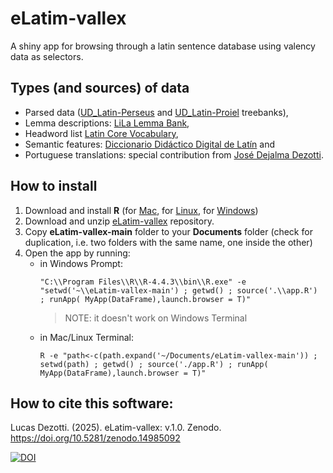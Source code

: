 # eLatim-vallex
A shiny app for browsing through a latin sentence database using valency data as selectors.

## Types (and sources) of data

* Parsed data ([UD\_Latin-Perseus](https://github.com/UniversalDependencies/UD_Latin-Perseus) and [UD\_Latin-Proiel](https://github.com/UniversalDependencies/UD_Latin-PROIEL) treebanks),
* Lemma descriptions: [LiLa Lemma Bank](https://github.com/CIRCSE/LiLa_Lemma-Bank),
* Headword list [Latin Core Vocabulary](https://dcc.dickinson.edu/latin-core-list1),
* Semantic features: [Diccionario Didáctico Digital de Latín](http://repositorios.fdi.ucm.es/DiccionarioDidacticoLatin/) and 
* Portuguese translations: special contribution from [José Dejalma Dezotti](http://lattes.cnpq.br/8771278588762734).

## How to install
1. Download and install **R** (for [Mac](https://cran.r-project.org/bin/macosx/), for [Linux](https://cran.r-project.org/bin/linux/), for [Windows](https://cran.r-project.org/bin/windows/))
2. Download and unzip [eLatim-vallex](https://github.com/lucascdz/eLatim-vallex/archive/refs/heads/main.zip) repository.
3. Copy **eLatim-vallex-main** folder to your **Documents** folder (check for duplication, i.e. two folders with the same name, one inside the other)
4. Open the app by running:
   * in Windows Prompt:
     ```
     "C:\\Program Files\\R\\R-4.4.3\\bin\\R.exe" -e "setwd('~\\eLatim-vallex-main') ; getwd() ; source('.\\app.R') ; runApp( MyApp(DataFrame),launch.browser = T)"
     ```
     > NOTE: it doesn't work on Windows Terminal
   * in Mac/Linux Terminal:
     ```
     R -e "path<-c(path.expand('~/Documents/eLatim-vallex-main')) ; setwd(path) ; getwd() ; source('./app.R') ; runApp( MyApp(DataFrame),launch.browser = T)"
     ```

## How to cite this software:

Lucas Dezotti. (2025). eLatim-vallex: v.1.0. Zenodo. https://doi.org/10.5281/zenodo.14985092

[![DOI](https://zenodo.org/badge/DOI/10.5281/zenodo.14985092.svg)](https://doi.org/10.5281/zenodo.14985092)



